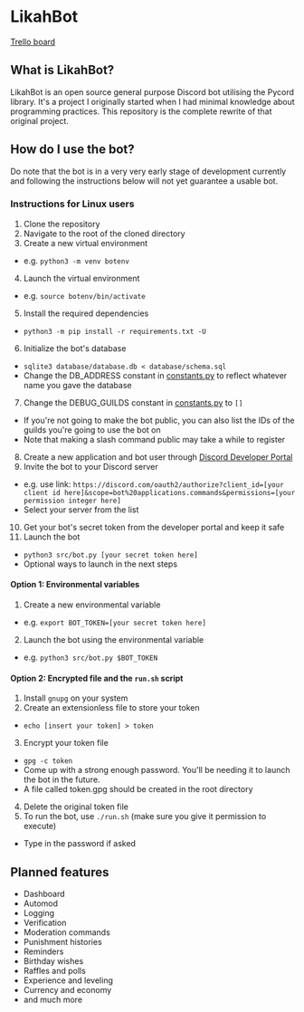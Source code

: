 # LikahBot
[Trello board](https://trello.com/b/ofVmXaHM/likah-bot)
## What is LikahBot?
LikahBot is an open source general purpose Discord bot utilising the Pycord library. It's a project I originally started when I had minimal knowledge about programming practices. This repository is the complete rewrite of that original project.
## How do I use the bot?
Do note that the bot is in a very very early stage of development currently and following the instructions below will not yet guarantee a usable bot.
### Instructions for Linux users
1. Clone the repository
2. Navigate to the root of the cloned directory
3. Create a new virtual environment
  - e.g. `python3 -m venv botenv`
4. Launch the virtual environment
  - e.g. `source botenv/bin/activate`
5. Install the required dependencies
  - `python3 -m pip install -r requirements.txt -U`
6. Initialize the bot's database
  - `sqlite3 database/database.db < database/schema.sql`
  - Change the DB_ADDRESS constant in [constants.py](https://github.com/Veloxization/likahbot/blob/main/src/config/constants.py) to reflect whatever name you gave the database
7. Change the DEBUG_GUILDS constant in [constants.py](https://github.com/Veloxization/likahbot/blob/main/src/config/constants.py) to `[]`
  - If you're not going to make the bot public, you can also list the IDs of the guilds you're going to use the bot on
  - Note that making a slash command public may take a while to register
8. Create a new application and bot user through [Discord Developer Portal](https://discord.com/developers/applications)
9. Invite the bot to your Discord server
  - e.g. use link: `https://discord.com/oauth2/authorize?client_id=[your client id here]&scope=bot%20applications.commands&permissions=[your permission integer here]`
  - Select your server from the list
10. Get your bot's secret token from the developer portal and keep it safe
11. Launch the bot
  - `python3 src/bot.py [your secret token here]`
  - Optional ways to launch in the next steps
#### Option 1: Environmental variables
1. Create a new environmental variable
  - e.g. `export BOT_TOKEN=[your secret token here]`
2. Launch the bot using the environmental variable
  - e.g. `python3 src/bot.py $BOT_TOKEN`
#### Option 2: Encrypted file and the `run.sh` script
1. Install `gnupg` on your system
2. Create an extensionless file to store your token
  - `echo [insert your token] > token`
3. Encrypt your token file
  - `gpg -c token`
  - Come up with a strong enough password. You'll be needing it to launch the bot in the future.
  - A file called token.gpg should be created in the root directory
4. Delete the original token file
5. To run the bot, use `./run.sh` (make sure you give it permission to execute)
  - Type in the password if asked
## Planned features
* Dashboard
* Automod
* Logging
* Verification
* Moderation commands
* Punishment histories
* Reminders
* Birthday wishes
* Raffles and polls
* Experience and leveling
* Currency and economy
* and much more
